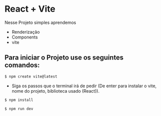 # React + Vite

Nesse Projeto simples aprendemos
- Renderização
- Components
- vite

## Para iniciar o Projeto use os seguintes comandos:

```bash
$ npm create vite@latest
``` 
- Siga os passos que o terminal irá de pedir (De enter para instalar o vite, nome do projeto, biblioteca usado (React)).


```bash
$ npm install
``` 


```bash
$ npm run dev
``` 